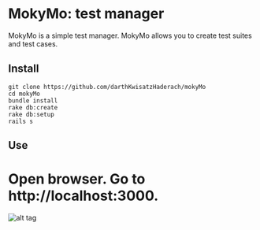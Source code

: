 # MokyMo: test manager

MokyMo is a simple test manager. MokyMo allows you to create test suites and test cases.

## Install

```shell
git clone https://github.com/darthKwisatzHaderach/mokyMo
cd mokyMo
bundle install
rake db:create
rake db:setup
rails s
```

## Use

Open browser. Go to http://localhost:3000.
==========

![alt tag](http://i1077.photobucket.com/albums/w471/datonkushin/mokyMo_zpstibxcbpi.png)